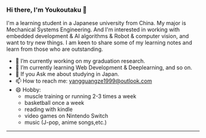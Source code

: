 ### Hi there, I'm Youkoutaku 👋

I'm a learning student in a Japanese university from China. My major is Mechanical Systems Engineering. And I'm interested in working with embedded development & AI algorithms & Robot & computer vision, and want to try new things. I am keen to share some of my learning notes and learn from those who are outstanding.

- 🔭 I’m currently working on my graduation research.
- 🌱 I’m currently learning Web Development & Deeplearning, and so on.
- 💬 If you Ask me about studying in Japan.
- 📫 How to reach me: yangguangze1999@outlook.com
- 😄 Hobby: 
  - muscle training or running 2-3 times a week
  - basketball once a week
  - reading with kindle
  - video games on Nintendo Switch
  - music (J-pop, anime songs,etc.)
---


